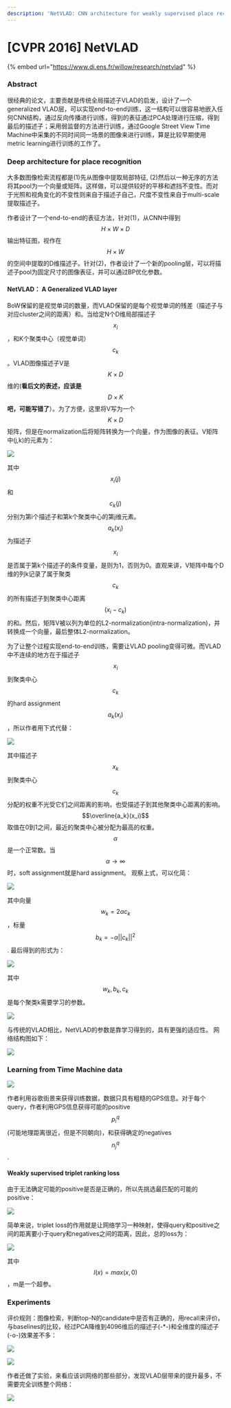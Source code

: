 ```yaml
---
description: 'NetVLAD: CNN architecture for weakly supervised place recognition'
---
```


# \[CVPR 2016] NetVLAD

{% embed url="https://www.di.ens.fr/willow/research/netvlad" %}

### Abstract

很经典的论文，主要贡献是传统全局描述子VLAD的启发，设计了一个generalized VLAD层，可以实现end-to-end训练，这一结构可以很容易地嵌入任何CNN结构，通过反向传播进行训练，得到的表征通过PCA处理进行压缩，得到最后的描述子；采用弱监督的方法进行训练，通过Google Street View Time Machine中采集的不同时间同一场景的图像来进行训练，算是比较早期使用metric learning进行训练的工作了。

### Deep architecture for place recognition

大多数图像检索流程都是(1)先从图像中提取局部特征, (2)然后以一种无序的方法将其pool为一个向量或矩阵。这样做，可以提供较好的平移和遮挡不变性。而对于光照和视角变化的不变性则来自于描述子自己，尺度不变性来自于multi-scale提取描述子。&#x20;

作者设计了一个end-to-end的表征方法，针对(1)，从CNN中得到$$H \times W \times D$$输出特征图，视作在$$H \times W$$的空间中提取的D维描述子。针对(2)，作者设计了一个新的pooling层，可以将描述子pool为固定尺寸的图像表征，并可以通过BP优化参数。

#### NetVLAD： A Generalized VLAD layer

BoW保留的是视觉单词的数量，而VLAD保留的是每个视觉单词的残差（描述子与对应cluster之间的距离）和。当给定N个D维局部描述子$$x_i$$，和K个聚类中心（视觉单词）$$c_k$$。VLAD图像描述子V是$$K \times D$$维的(**看后文的表述，应该是**$$D \times K$$**吧，可能写错了**）。为了方便，这里将V写为一个$$K \times D$$矩阵，但是在normalization后将矩阵转换为一个向量，作为图像的表征。V矩阵中(j,k)的元素为：&#x20;

![](<../../.gitbook/assets/image (1045).png>)

其中$$x_i(j)$$和$$c_k(j)$$分别为第i个描述子和第k个聚类中心的第j维元素。$$a_k(x_i)$$为描述子$$x_i$$是否属于第k个描述子的条件变量，是则为1，否则为0。直观来讲，V矩阵中每个D维的列k记录了属于聚类$$c_k$$的所有描述子到聚类中心距离$$(x_i-c_k)$$的和。然后，矩阵V被以列为单位的L2-normalization(intra-normalization)，并转换成一个向量，最后整体L2-normalization。&#x20;

为了让整个过程实现end-to-end训练，需要让VLAD pooling变得可微。而VLAD中不连续的地方在于描述子$$x_i$$到聚类中心$$c_k$$的hard assignment $$a_k(x_i)$$，所以作者用下式代替：&#x20;

![](<../../.gitbook/assets/image (8).png>)

其中描述子$$x_k$$到聚类中心$$c_k$$分配的权重不光受它们之间距离的影响，也受描述子到其他聚类中心距离的影响。$$\overline{a_k}(x_i)$$取值在0到1之间，最近的聚类中心被分配为最高的权重。$$\alpha$$是一个正常数。当$$\alpha \rightarrow \infty$$时，soft assignment就是hard assignment。 观察上式，可以化简：&#x20;

![](<../../.gitbook/assets/image (36).png>)

其中向量$$w_k=2\alpha c_k$$，标量$$b_k=-\alpha {||c_k||}^{2}$$. 最后得到的形式为：&#x20;

![](<../../.gitbook/assets/image (338).png>)

其中$$w_k, b_k, c_k$$是每个聚类k需要学习的参数。&#x20;

![](<../../.gitbook/assets/image (378).png>)

与传统的VLAD相比，NetVLAD的参数是靠学习得到的，具有更强的适应性。 网络结构图如下：&#x20;

![](<../../.gitbook/assets/image (306).png>)

### Learning from Time Machine data

![](<../../.gitbook/assets/image (210).png>)

作者利用谷歌街景来获得训练数据，数据只具有粗糙的GPS信息。对于每个query，作者利用GPS信息获得可能的positive $$p^{q}_{i}$$ (可能地理距离很近，但是不同朝向)，和获得确定的negatives $$n^{q}_{j}$$.

#### Weakly supervised triplet ranking loss

由于无法确定可能的positive是否是正确的，所以先挑选最匹配的可能的positive：&#x20;

![](<../../.gitbook/assets/image (872).png>)

简单来说，triplet loss的作用就是让网络学习一种映射，使得query和positive之间的距离要小于query和negatives之间的距离，因此，总的loss为：&#x20;

![](<../../.gitbook/assets/image (480).png>)

其中$$l(x)=max(x,0)$$，m是一个超参。

### Experiments

评价规则：图像检索，判断top-N的candidate中是否有正确的，用recall来评价。与baselines的比较，经过PCA降维到4096维后的描述子(-\*-)和全维度的描述子(-o-)效果差不多：&#x20;

![](<../../.gitbook/assets/image (809).png>)

![](<../../.gitbook/assets/image (688).png>)

作者还做了实验，来看应该训网络的那些部分，发现VLAD层带来的提升最多，不需要完全训练整个网络：&#x20;

![](<../../.gitbook/assets/image (690).png>)
